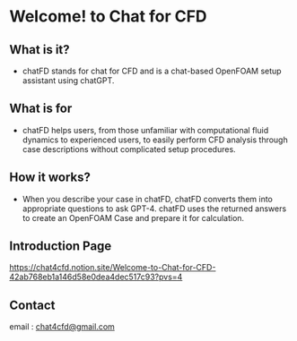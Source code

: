 # Welcome! to Chat for CFD
## What is it?
- chatFD stands for chat for CFD and is a chat-based OpenFOAM setup assistant using chatGPT.

## What is for
- chatFD helps users, from those unfamiliar with computational fluid dynamics to experienced users, to easily perform CFD analysis through case descriptions without complicated setup procedures.

## How it works?
- When you describe your case in chatFD, chatFD converts them into appropriate questions to ask GPT-4. chatFD uses the returned answers to create an OpenFOAM Case and prepare it for calculation.

## Introduction Page
https://chat4cfd.notion.site/Welcome-to-Chat-for-CFD-42ab768eb1a146d58e0dea4dec517c93?pvs=4

## Contact
email : chat4cfd@gmail.com
